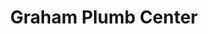 ---
title: "Graham Plumb Center"
url: /brighton-and-hove/graham-plumb-center-stevenson-road/
shop: shop
---